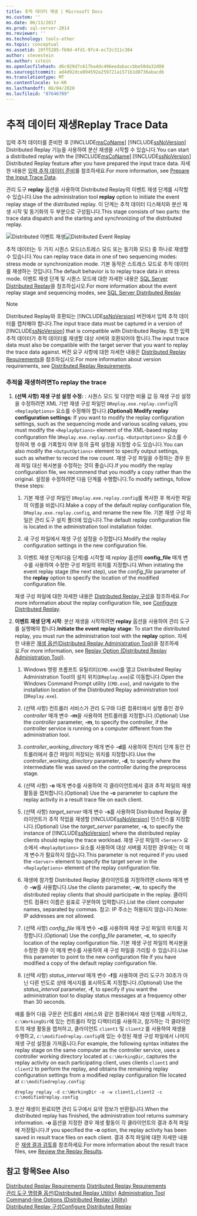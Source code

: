 ```yaml
---
title: 추적 데이터 재생 | Microsoft Docs
ms.custom: ''
ms.date: 06/13/2017
ms.prod: sql-server-2014
ms.reviewer: ''
ms.technology: tools-other
ms.topic: conceptual
ms.assetid: 19ff5285-fb9d-4fd1-97c4-ec72c311c384
author: stevestein
ms.author: sstein
ms.openlocfilehash: d6c929d7c617ba4dc496eedabaccbbe50da32d08
ms.sourcegitcommit: ad4d92dce894592a259721a1571b1d8736abacdb
ms.translationtype: MT
ms.contentlocale: ko-KR
ms.lasthandoff: 08/04/2020
ms.locfileid: "87646789"
---
```

# <a name="replay-trace-data"></a><span data-ttu-id="ce18d-102">추적 데이터 재생</span><span class="sxs-lookup"><span data-stu-id="ce18d-102">Replay Trace Data</span></span>
  <span data-ttu-id="ce18d-103">입력 추적 데이터를 준비한 후 [!INCLUDE[msCoName](../../includes/msconame-md.md)] [!INCLUDE[ssNoVersion](../../../includes/ssnoversion-md.md)] Distributed Replay 기능을 사용하여 분산 재생을 시작할 수 있습니다.</span><span class="sxs-lookup"><span data-stu-id="ce18d-103">You can start a distributed replay with the [!INCLUDE[msCoName](../../includes/msconame-md.md)] [!INCLUDE[ssNoVersion](../../../includes/ssnoversion-md.md)] Distributed Replay feature after you have prepared the input trace data.</span></span> <span data-ttu-id="ce18d-104">자세한 내용은 [입력 추적 데이터 준비](prepare-the-input-trace-data.md)를 참조하세요.</span><span class="sxs-lookup"><span data-stu-id="ce18d-104">For more information, see [Prepare the Input Trace Data](prepare-the-input-trace-data.md).</span></span>  
  
 <span data-ttu-id="ce18d-105">관리 도구 **replay** 옵션을 사용하여 Distributed Replay의 이벤트 재생 단계를 시작할 수 있습니다.</span><span class="sxs-lookup"><span data-stu-id="ce18d-105">Use the administration tool **replay** option to initiate the event replay stage of the distributed replay.</span></span> <span data-ttu-id="ce18d-106">이 단계는 추적 데이터 디스패치와 분산 재생 시작 및 동기화의 두 부분으로 구성됩니다.</span><span class="sxs-lookup"><span data-stu-id="ce18d-106">This stage consists of two parts: the trace data dispatch and the starting and synchronizing of the distributed replay.</span></span>  
  
 <span data-ttu-id="ce18d-107">![Distributed 이벤트 재생](../../database-engine/media/eventreplay.gif "Distributed 이벤트 재생")</span><span class="sxs-lookup"><span data-stu-id="ce18d-107">![Distributed Event Replay](../../database-engine/media/eventreplay.gif "Distributed Event Replay")</span></span>  
  
 <span data-ttu-id="ce18d-108">추적 데이터는 두 가지 시퀀스 모드(스트레스 모드 또는 동기화 모드) 중 하나로 재생할 수 있습니다.</span><span class="sxs-lookup"><span data-stu-id="ce18d-108">You can replay trace data in one of two sequencing modes: stress mode or synchronization mode.</span></span> <span data-ttu-id="ce18d-109">기본 동작은 스트레스 모드로 추적 데이터를 재생하는 것입니다.</span><span class="sxs-lookup"><span data-stu-id="ce18d-109">The default behavior is to replay trace data in stress mode.</span></span> <span data-ttu-id="ce18d-110">이벤트 재생 단계 및 시퀀스 모드에 대한 자세한 내용은 [SQL Server Distributed Replay](sql-server-distributed-replay.md)을 참조하십시오.</span><span class="sxs-lookup"><span data-stu-id="ce18d-110">For more information about the event replay stage and sequencing modes, see [SQL Server Distributed Replay](sql-server-distributed-replay.md)</span></span>  
  
> [!NOTE]  
>  <span data-ttu-id="ce18d-111">Distributed Replay와 호환되는 [!INCLUDE[ssNoVersion](../../../includes/ssnoversion-md.md)] 버전에서 입력 추적 데이터를 캡처해야 합니다.</span><span class="sxs-lookup"><span data-stu-id="ce18d-111">The input trace data must be captured in a version of [!INCLUDE[ssNoVersion](../../../includes/ssnoversion-md.md)] that is compatible with Distributed Replay.</span></span> <span data-ttu-id="ce18d-112">또한 입력 추적 데이터가 추적 데이터를 재생할 대상 서버와 호환되어야 합니다.</span><span class="sxs-lookup"><span data-stu-id="ce18d-112">The input trace data must also be compatible with the target server that you want to replay the trace data against.</span></span> <span data-ttu-id="ce18d-113">버전 요구 사항에 대한 자세한 내용은 [Distributed Replay Requirements](distributed-replay-requirements.md)을 참조하십시오.</span><span class="sxs-lookup"><span data-stu-id="ce18d-113">For more information about version requirements, see [Distributed Replay Requirements](distributed-replay-requirements.md).</span></span>  
  
### <a name="to-replay-the-trace"></a><span data-ttu-id="ce18d-114">추적을 재생하려면</span><span class="sxs-lookup"><span data-stu-id="ce18d-114">To replay the trace</span></span>  
  
1.  <span data-ttu-id="ce18d-115">**(선택 사항) 재생 구성 설정 수정:** : 시퀀스 모드 및 다양한 비율 값 등 재생 구성 설정을 수정하려면 XML 기반 재생 구성 파일인 `DReplay.exe.replay.config`의 `<ReplayOptions>` 요소를 수정해야 합니다.</span><span class="sxs-lookup"><span data-stu-id="ce18d-115">**(Optional) Modify replay configuration settings**: If you want to modify the replay configuration settings, such as the sequencing mode and various scaling values, you must modify the `<ReplayOptions>` element of the XML-based replay configuration file `DReplay.exe.replay.config`.</span></span> <span data-ttu-id="ce18d-116">`<OutputOptions>` 요소를 수정하여 행 수를 기록할지 여부 등의 출력 설정을 지정할 수도 있습니다.</span><span class="sxs-lookup"><span data-stu-id="ce18d-116">You can also modify the `<OutputOptions>` element to specify output settings, such as whether to record the row count.</span></span> <span data-ttu-id="ce18d-117">재생 구성 파일을 수정하는 경우 원래 파일 대신 복사본을 수정하는 것이 좋습니다.</span><span class="sxs-lookup"><span data-stu-id="ce18d-117">If you modify the replay configuration file, we recommend that you modify a copy rather than the original.</span></span> <span data-ttu-id="ce18d-118">설정을 수정하려면 다음 단계를 수행합니다.</span><span class="sxs-lookup"><span data-stu-id="ce18d-118">To modify settings, follow these steps:</span></span>  
  
    1.  <span data-ttu-id="ce18d-119">기본 재생 구성 파일인 `DReplay.exe.replay.config`를 복사한 후 복사한 파일의 이름을 바꿉니다.</span><span class="sxs-lookup"><span data-stu-id="ce18d-119">Make a copy of the default replay configuration file, `DReplay.exe.replay.config`, and rename the new file.</span></span> <span data-ttu-id="ce18d-120">기본 재생 구성 파일은 관리 도구 설치 폴더에 있습니다.</span><span class="sxs-lookup"><span data-stu-id="ce18d-120">The default replay configuration file is located in the administration tool installation folder.</span></span>  
  
    2.  <span data-ttu-id="ce18d-121">새 구성 파일에서 재생 구성 설정을 수정합니다.</span><span class="sxs-lookup"><span data-stu-id="ce18d-121">Modify the replay configuration settings in the new configuration file.</span></span>  
  
    3.  <span data-ttu-id="ce18d-122">이벤트 재생 단계(다음 단계)를 시작할 때 *replay* 옵션의 **config_file** 매개 변수를 사용하여 수정한 구성 파일의 위치를 지정합니다.</span><span class="sxs-lookup"><span data-stu-id="ce18d-122">When initiating the event replay stage (the next step), use the *config_file* parameter of the **replay** option to specify the location of the modified configuration file.</span></span>  
  
     <span data-ttu-id="ce18d-123">재생 구성 파일에 대한 자세한 내용은 [Distributed Replay 구성](configure-distributed-replay.md)을 참조하세요.</span><span class="sxs-lookup"><span data-stu-id="ce18d-123">For more information about the replay configuration file, see [Configure Distributed Replay](configure-distributed-replay.md).</span></span>  
  
2.  <span data-ttu-id="ce18d-124">**이벤트 재생 단계 시작**: 분산 재생을 시작하려면 **replay** 옵션을 사용하여 관리 도구를 실행해야 합니다.</span><span class="sxs-lookup"><span data-stu-id="ce18d-124">**Initiate the event replay stage**: To start the distributed replay, you must run the administration tool with the **replay** option.</span></span> <span data-ttu-id="ce18d-125">자세한 내용은 [재생 옵션&#40;Distributed Replay Administration Tool&#41;](replay-option-distributed-replay-administration-tool.md)을 참조하세요.</span><span class="sxs-lookup"><span data-stu-id="ce18d-125">For more information, see [Replay Option &#40;Distributed Replay Administration Tool&#41;](replay-option-distributed-replay-administration-tool.md).</span></span>  
  
    1.  <span data-ttu-id="ce18d-126">Windows 명령 프롬프트 유틸리티(`CMD.exe`)를 열고 Distributed Replay Administration Tool의 설치 위치(`DReplay.exe`)로 이동합니다.</span><span class="sxs-lookup"><span data-stu-id="ce18d-126">Open the Windows Command Prompt utility (`CMD.exe`), and navigate to the installation location of the Distributed Replay administration tool (`DReplay.exe`).</span></span>  
  
    2.  <span data-ttu-id="ce18d-127">(선택 사항) 컨트롤러 서비스가 관리 도구와 다른 컴퓨터에서 실행 중인 경우 *controller* 매개 변수 **-m**을 사용하여 컨트롤러를 지정합니다.</span><span class="sxs-lookup"><span data-stu-id="ce18d-127">(Optional) Use the *controller* parameter, **-m**, to specify the controller, if the controller service is running on a computer different from the administration tool.</span></span>  
  
    3.  <span data-ttu-id="ce18d-128">*controller_working_directory* 매개 변수 **-d**를 사용하여 전처리 단계 동안 컨트롤러에서 중간 파일이 저장되는 위치를 지정합니다.</span><span class="sxs-lookup"><span data-stu-id="ce18d-128">Use the *controller_working_directory* parameter, **-d**, to specify where the intermediate file was saved on the controller during the preprocess stage.</span></span>  
  
    4.  <span data-ttu-id="ce18d-129">(선택 사항) **-o** 매개 변수를 사용하여 각 클라이언트에서 결과 추적 파일의 재생 활동을 캡처합니다.</span><span class="sxs-lookup"><span data-stu-id="ce18d-129">(Optional) Use the **-o** parameter to capture the replay activity in a result trace file on each client.</span></span>  
  
    5.  <span data-ttu-id="ce18d-130">(선택 사항) *target_server* 매개 변수 **-s**를 사용하여 Distributed Replay 클라이언트가 추적 작업을 재생할 [!INCLUDE[ssNoVersion](../../../includes/ssnoversion-md.md)] 인스턴스를 지정합니다.</span><span class="sxs-lookup"><span data-stu-id="ce18d-130">(Optional) Use the *target_server* parameter, **-s**, to specify the instance of [!INCLUDE[ssNoVersion](../../../includes/ssnoversion-md.md)] where the distributed replay clients should replay the trace workload.</span></span> <span data-ttu-id="ce18d-131">재생 구성 파일의 `<Server>` 요소에서 `<ReplayOptions>` 요소를 사용하여 대상 서버를 지정한 경우에는 이 매개 변수가 필요하지 않습니다.</span><span class="sxs-lookup"><span data-stu-id="ce18d-131">This parameter is not required if you used the `<Server>` element to specify the target server in the `<ReplayOptions>` element of the replay configuration file.</span></span>  
  
    6.  <span data-ttu-id="ce18d-132">재생에 참가할 Distributed Replay 클라이언트를 지정하려면 *clients* 매개 변수 **-w**를 사용합니다.</span><span class="sxs-lookup"><span data-stu-id="ce18d-132">Use the *clients* parameter, **-w**, to specify the distributed replay clients that should participate in the replay.</span></span> <span data-ttu-id="ce18d-133">클라이언트 컴퓨터 이름은 쉼표로 구분하여 입력합니다.</span><span class="sxs-lookup"><span data-stu-id="ce18d-133">List the client computer names, separated by commas.</span></span> <span data-ttu-id="ce18d-134">참고: IP 주소는 허용되지 않습니다.</span><span class="sxs-lookup"><span data-stu-id="ce18d-134">Note: IP addresses are not allowed.</span></span>  
  
    7.  <span data-ttu-id="ce18d-135">(선택 사항) *config_file* 매개 변수 **-c**를 사용하여 재생 구성 파일의 위치를 지정합니다.</span><span class="sxs-lookup"><span data-stu-id="ce18d-135">(Optional) Use the *config_file* parameter, **-c**, to specify location of the replay configuration file.</span></span> <span data-ttu-id="ce18d-136">기본 재생 구성 파일의 복사본을 수정한 경우 이 매개 변수를 사용하여 새 구성 파일을 가리킬 수 있습니다.</span><span class="sxs-lookup"><span data-stu-id="ce18d-136">Use this parameter to point to the new configuration file if you have modified a copy of the default replay configuration file.</span></span>  
  
    8.  <span data-ttu-id="ce18d-137">(선택 사항) *status_interval* 매개 변수 **-f**를 사용하여 관리 도구가 30초가 아닌 다른 빈도로 상태 메시지를 표시하도록 지정합니다.</span><span class="sxs-lookup"><span data-stu-id="ce18d-137">(Optional) Use the *status_interval* parameter, **-f**, to specify if you want the administration tool to display status messages at a frequency other than 30 seconds.</span></span>  
  
     <span data-ttu-id="ce18d-138">예를 들어 다음 구문은 컨트롤러 서비스와 같은 컴퓨터에서 재생 단계를 시작하고, `c:\WorkingDir`에 있는 컨트롤러 작업 디렉터리를 사용하고, 참가하는 각 클라이언트의 재생 활동을 캡처하고, 클라이언트 `client1` 및 `client2` 를 사용하여 재생을 수행하고, `c:\modifiedreplay.config`에 있는 수정된 재생 구성 파일에서 나머지 재생 구성 설정을 가져옵니다.</span><span class="sxs-lookup"><span data-stu-id="ce18d-138">For example, the following syntax initiates the replay stage on the same computer as the controller service, uses a controller working directory located at `c:\WorkingDir`, captures the replay activity on each participating client, uses clients `client1` and `client2` to perform the replay, and obtains the remaining replay configuration settings from a modified replay configuration file located at `c:\modifiedreplay.config`:</span></span>  
  
     `dreplay replay -d c:\WorkingDir -o -w client1,client2 -c c:\modifiedreplay.config`  
  
3.  <span data-ttu-id="ce18d-139">분산 재생이 완료되면 관리 도구에서 요약 정보가 반환됩니다.</span><span class="sxs-lookup"><span data-stu-id="ce18d-139">When the distributed replay has finished, the administration tool returns summary information.</span></span> <span data-ttu-id="ce18d-140">**-o** 옵션을 지정한 경우 재생 활동이 각 클라이언트의 결과 추적 파일에 저장됩니다.</span><span class="sxs-lookup"><span data-stu-id="ce18d-140">If you specified the **-o** option, the replay activity has been saved in result trace files on each client.</span></span> <span data-ttu-id="ce18d-141">결과 추적 파일에 대한 자세한 내용은 [재생 결과 검토](review-the-replay-results.md)를 참조하세요.</span><span class="sxs-lookup"><span data-stu-id="ce18d-141">For more information about the result trace files, see [Review the Replay Results](review-the-replay-results.md).</span></span>  
  
## <a name="see-also"></a><span data-ttu-id="ce18d-142">참고 항목</span><span class="sxs-lookup"><span data-stu-id="ce18d-142">See Also</span></span>  
 <span data-ttu-id="ce18d-143">[Distributed Replay Requirements](distributed-replay-requirements.md) </span><span class="sxs-lookup"><span data-stu-id="ce18d-143">[Distributed Replay Requirements](distributed-replay-requirements.md) </span></span>  
 <span data-ttu-id="ce18d-144">[관리 도구 명령줄 옵션&#40;Distributed Replay Utility&#41;](administration-tool-command-line-options-distributed-replay-utility.md) </span><span class="sxs-lookup"><span data-stu-id="ce18d-144">[Administration Tool Command-line Options &#40;Distributed Replay Utility&#41;](administration-tool-command-line-options-distributed-replay-utility.md) </span></span>  
 [<span data-ttu-id="ce18d-145">Distributed Replay 구성</span><span class="sxs-lookup"><span data-stu-id="ce18d-145">Configure Distributed Replay</span></span>](configure-distributed-replay.md)  
  
  
